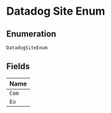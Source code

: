 
# Datadog Site Enum

## Enumeration

`DatadogSiteEnum`

## Fields

| Name |
|  --- |
| `Com` |
| `Eu` |

